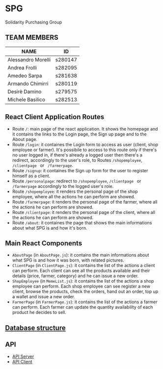 # SPG

Solidarity Purchasing Group

## TEAM MEMBERS

| NAME               | ID      |
| ------------------ | ------- |
| Alessandro Morelli | s280147 |
| Andrea Frolli      | s282095 |
| Amedeo Sarpa       | s281638 |
| Armando Chimirri   | s280119 |
| Desirè Damino      | s279575 |
| Michele Basilico   | s282513 |

## React Client Application Routes

- Route `/`: main page of the react application. It shows the homepage and it contains the links to the Login page, the Sign up page and to the About page.
- Route `/login`: it containes the Login form to access as user (client, shop employee or farmer). It's possibile to access to this route only if there's no user logged in, if there's already a logged user then there's a redirect, accordingly to the user's role, to Routes `/shopemployee`, `/clientpage ` or ` /farmerpage`.
- Route `/signup`: it containes the Sign up form for the user to register himself as a client.
- Route `/personalpage`: redirect to `/shopemployee`, `/clientpage ` or ` /farmerpage` accordingly to the logged user's role.
- Route `/shopemployee`: it renders the personal page of the shop employee, where all the actions he can perform are showed.
- Route `/farmerpage`: it renders the personal page of the farmer, where all the actions he can perform are showed.
- Route `/clientpage`: it renders the personal page of the client, where all the actions he can perform are showed.
- Route `/about`: it containes the page that shows the main informations about what SPG is and how it's born.

## Main React Components

- `AboutPage` (in `AboutPage.js`): it contains the main informations about what SPG is and how it was born, with related pictures.
- `ClientPage` (in `ClientPage.js`): it contains the list of the actions a client can perform. Each client can see all the products available and their details (price, farmer, category) and he can issue a new order.
- `ShopEmployee` (in `MemeList.js`): it contains the list of the actions a shop employee can perform. Each shop employee can see register a new client, browse the products, check the orders, hand out an order, top up a wallet and issue a new order.
- `FarmerPage` (in `FarmerPage.js`): it contains the list of the actions a farmer can perform. Each farmer can update the quantity availability of each product he decides to sell.

## [Database structure](./Documentation/databe_structure.md)

## API

- [API Server](./Documentation/api-server.md)
- [API Client](./Documentation/api-client.md)
